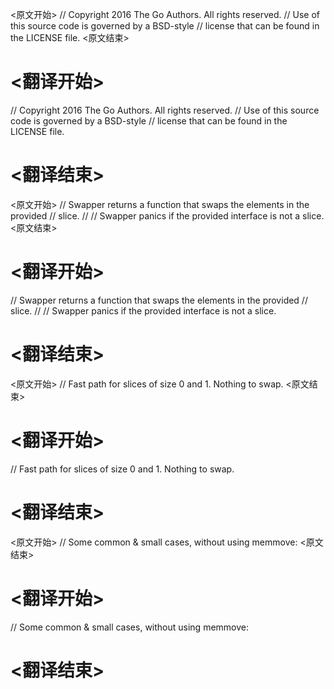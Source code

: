 
<原文开始>
// Copyright 2016 The Go Authors. All rights reserved.
// Use of this source code is governed by a BSD-style
// license that can be found in the LICENSE file.
<原文结束>

# <翻译开始>
// Copyright 2016 The Go Authors. All rights reserved.
// Use of this source code is governed by a BSD-style
// license that can be found in the LICENSE file.
# <翻译结束>


<原文开始>
// Swapper returns a function that swaps the elements in the provided
// slice.
//
// Swapper panics if the provided interface is not a slice.
<原文结束>

# <翻译开始>
// Swapper returns a function that swaps the elements in the provided
// slice.
//
// Swapper panics if the provided interface is not a slice.
# <翻译结束>


<原文开始>
// Fast path for slices of size 0 and 1. Nothing to swap.
<原文结束>

# <翻译开始>
// Fast path for slices of size 0 and 1. Nothing to swap.
# <翻译结束>


<原文开始>
// Some common & small cases, without using memmove:
<原文结束>

# <翻译开始>
// Some common & small cases, without using memmove:
# <翻译结束>

